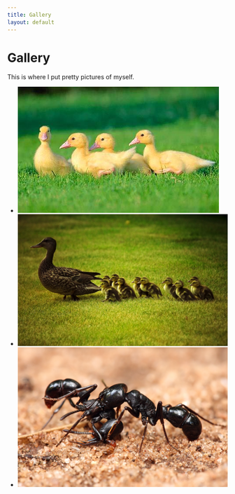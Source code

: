 ```yaml
---
title: Gallery
layout: default
---
```


# Gallery

This is where I put pretty pictures of myself.

<div class="container">
<ul class="row">
<li class="col-lg-2 col-md-2 col-sm-3 col-xs-4"><img src="/assets/ducks1.jpg"/></li>
<li class="col-lg-2 col-md-2 col-sm-3 col-xs-4"><img src="/assets/ducks2.jpg"/></li>
<li class="col-lg-2 col-md-2 col-sm-3 col-xs-4"><img src="/assets/ducks3.jpg"/></li>
</ul>
</div>
